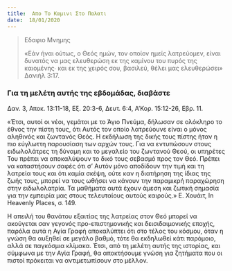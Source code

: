 ```yaml
---
title:  Απο Το Καμινι Στο Παλατι
date:  18/01/2020
---
```


> <p>Εδαφιο Μνημης</p>
> «Εάν ήναι ούτως, ο Θεός ημών, τον οποίον ημείς λατρεύομεν, είναι δυνατός να μας ελευθερώση εκ της καμίνου του πυρός της καιομένης∙ και εκ της χειρός σου, βασιλεύ, θέλει μας ελευθερώσει» Δανιήλ 3:17.

### Για τη μελέτη αυτής της εβδομάδας, διαβάστε
Δαν. 3, Αποκ. 13:11-18, Εξ. 20:3-6, Δευτ. 6:4, Α’Κορ. 15:12-26, Εβρ. 11.

«Έτσι, αυτοί οι νέοι, γεμάτοι με το Άγιο Πνεύμα, δήλωσαν σε ολόκληρο το έθνος την πίστη τους, ότι Αυτός τον οποίο λατρεύουνε είναι ο μόνος αληθινός και ζωντανός Θεός. Η εκδήλωση της δικής τους πίστης ήταν η πιο εύγλωττη παρουσίαση των αρχών τους. Για να εντυπώσουν στους ειδωλολάτρες τη δύναμη και το μεγαλείο του ζωντανού Θεού, οι υπηρέτες Του πρέπει να αποκαλύψουν το δικό τους σεβασμό προς τον Θεό. Πρέπει να καταστήσουν σαφές ότι σ’ Αυτόν μόνο αποδίδουν την τιμή και τη λατρεία τους και ότι καμία σκέψη, ούτε καν η διατήρηση της ίδιας της ζωής τους, μπορεί να τους ωθήσει να κάνουν την παραμικρή παραχώρηση στην ειδωλολατρία. Τα μαθήματα αυτά έχουν άμεση και ζωτική σημασία για την εμπειρία μας στους τελευταίους αυτούς καιρούς.» Ε. Χουάιτ, In Heavenly Places, σ. 149.

Η απειλή του θανάτου εξαιτίας της λατρείας στον Θεό μπορεί να ακούγεται σαν γεγονός προ-επιστημονικής και δεισιδαιμονικής εποχής, παρόλα αυτά η Αγία Γραφή αποκαλύπτει ότι στο τέλος του κόσμου, όταν η γνώση θα αυξηθεί σε μεγάλο βαθμό, τότε θα εκδηλωθεί κάτι παρόμοιο, αλλά σε παγκόσμια κλίμακα. Έτσι, από τη μελέτη αυτής της ιστορίας, και σύμφωνα με την Αγία Γραφή, θα αποκτήσουμε γνώση για ζητήματα που οι πιστοί πρόκειται να αντιμετωπίσουν στο μέλλον.